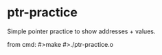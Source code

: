 # ptr-practice
Simple pointer practice to show addresses + values.

from cmd:
#>make
#>./ptr-practice.o
